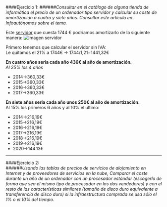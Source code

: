 ####Ejercicio 1:
######_Consultar en el catálogo de alguna tienda de informática el precio de un ordenador tipo servidor y calcular su coste de amortización a cuatro y siete años. Consultar este artículo en Infoautónomos sobre el tema._

[servidor]:http://www.dynos.es/servidor-hp-proliant-ml350p-g8-xeon-e5-2609-2.4-ghz-4gb-disco-duro-hdd-2.5-sff-p420i-512mb-fbwc-460w-cs-gold--887111139054__470065-666.html

[imagen servidor]:http://img.megasur.es/234/470065-666-0.jpg

Este [servidor] que cuesta 1744 € podriamos amortizarlo de la siguiente manera:
![imagen servidor]
  
  Primero tenemos que calcular el servidor sin IVA:  
  Le quitamos el 21% a 1744€ -> 1744/1,21=1441,32€   
  
**En cuatro años seria cada año 436€ al año de amortización.**  
_Al 25% los 4 años_
* 2014->360,33€
* 2015->360,33€
* 2016->360,33€
* 2017->360,33€
 

**En siete años seria cada año unos 250€ al año de amortización.**  
Al 15% los primeros 6 años y al 10% el ultimo:  
* 2014->216,19€
* 2015->216,19€
* 2016->216,19€
* 2017->216,19€
* 2018->216,19€
* 2019->216,19€
* 2020->144.13€
  
  
***
####Ejercicio 2:  
######_Usando las tablas de precios de servicios de alojamiento en Internet y de proveedores de servicios en la nube, Comparar el coste durante un año de un ordenador con un procesador estándar (escogerlo de forma que sea el mismo tipo de procesador en los dos vendedores) y con el resto de las características similares (tamaño de disco duro equivalente a transferencia de disco duro) si la infraestructura comprada se usa sólo el 1% o el 10% del tiempo._  


